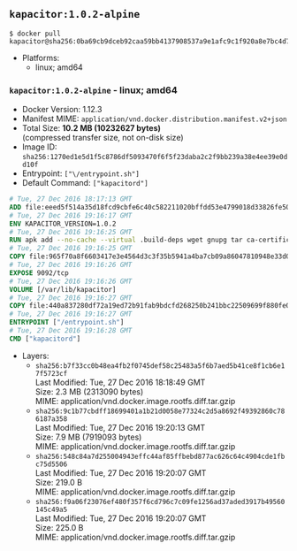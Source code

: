 ## `kapacitor:1.0.2-alpine`

```console
$ docker pull kapacitor@sha256:0ba69cb9dceb92caa59bb4137908537a9e1afc9c1f920a8e7bc4d7f571fef7bf
```

-	Platforms:
	-	linux; amd64

### `kapacitor:1.0.2-alpine` - linux; amd64

-	Docker Version: 1.12.3
-	Manifest MIME: `application/vnd.docker.distribution.manifest.v2+json`
-	Total Size: **10.2 MB (10232627 bytes)**  
	(compressed transfer size, not on-disk size)
-	Image ID: `sha256:1270ed1e5d1f5c8786df5093470f6f5f23daba2c2f9bb239a38e4ee39e0dd10f`
-	Entrypoint: `["\/entrypoint.sh"]`
-	Default Command: `["kapacitord"]`

```dockerfile
# Tue, 27 Dec 2016 18:17:13 GMT
ADD file:eeed5f514a35d18fcd9cbfe6c40c582211020bffdd53e4799018d33826fe5067 in / 
# Tue, 27 Dec 2016 19:16:17 GMT
ENV KAPACITOR_VERSION=1.0.2
# Tue, 27 Dec 2016 19:16:25 GMT
RUN apk add --no-cache --virtual .build-deps wget gnupg tar ca-certificates &&     update-ca-certificates &&     gpg --keyserver hkp://ha.pool.sks-keyservers.net         --recv-keys 05CE15085FC09D18E99EFB22684A14CF2582E0C5 &&     wget -q https://dl.influxdata.com/kapacitor/releases/kapacitor-${KAPACITOR_VERSION}-static_linux_amd64.tar.gz.asc &&     wget -q https://dl.influxdata.com/kapacitor/releases/kapacitor-${KAPACITOR_VERSION}-static_linux_amd64.tar.gz &&     gpg --batch --verify kapacitor-${KAPACITOR_VERSION}-static_linux_amd64.tar.gz.asc kapacitor-${KAPACITOR_VERSION}-static_linux_amd64.tar.gz &&     mkdir -p /usr/src &&     tar -C /usr/src -xzf kapacitor-${KAPACITOR_VERSION}-static_linux_amd64.tar.gz &&     rm -f /usr/src/kapacitor-*/kapacitor.conf &&     chmod +x /usr/src/kapacitor-*/* &&     cp -a /usr/src/kapacitor-*/* /usr/bin/ &&     rm -rf *.tar.gz* /usr/src /root/.gnupg &&     apk del .build-deps
# Tue, 27 Dec 2016 19:16:25 GMT
COPY file:965f70a8f6603417e3e4564d3c3f35b5941a4ba7cb09a86047810948e33d0831 in /etc/kapacitor/kapacitor.conf 
# Tue, 27 Dec 2016 19:16:26 GMT
EXPOSE 9092/tcp
# Tue, 27 Dec 2016 19:16:26 GMT
VOLUME [/var/lib/kapacitor]
# Tue, 27 Dec 2016 19:16:27 GMT
COPY file:440a837280df72a19ed72b91fab9bdcfd268250b241bbc22509699f880fe0d17 in /entrypoint.sh 
# Tue, 27 Dec 2016 19:16:27 GMT
ENTRYPOINT ["/entrypoint.sh"]
# Tue, 27 Dec 2016 19:16:28 GMT
CMD ["kapacitord"]
```

-	Layers:
	-	`sha256:b7f33cc0b48ea4fb2f0745def58c25483a5f6b7aed5b41ce8f1cb6e17f5723cf`  
		Last Modified: Tue, 27 Dec 2016 18:18:49 GMT  
		Size: 2.3 MB (2313090 bytes)  
		MIME: application/vnd.docker.image.rootfs.diff.tar.gzip
	-	`sha256:9c1b77cbdff18699401a1b21d0058e77324c2d5a8692f49392860c786187a358`  
		Last Modified: Tue, 27 Dec 2016 19:20:13 GMT  
		Size: 7.9 MB (7919093 bytes)  
		MIME: application/vnd.docker.image.rootfs.diff.tar.gzip
	-	`sha256:548c84a7d255004943effc44af85ffbebd877ac626c64c4904cde1fbc75d5506`  
		Last Modified: Tue, 27 Dec 2016 19:20:07 GMT  
		Size: 219.0 B  
		MIME: application/vnd.docker.image.rootfs.diff.tar.gzip
	-	`sha256:f9a06f23076ef480f357f6cd796c7c09fe1256ad37aded3917b49560145c49a5`  
		Last Modified: Tue, 27 Dec 2016 19:20:07 GMT  
		Size: 225.0 B  
		MIME: application/vnd.docker.image.rootfs.diff.tar.gzip
